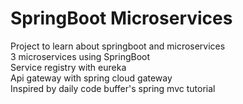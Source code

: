 # SpringBoot Microservices  
Project to learn about springboot and microservices  
3 microservices using SpringBoot  
Service registry with eureka  
Api gateway with spring cloud gateway  
Inspired by daily code buffer's spring mvc tutorial  

